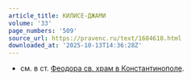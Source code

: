 ```yaml
---
article_title: КИЛИСЕ-ДЖАМИ
volume: '33'
page_numbers: '509'
source_url: https://pravenc.ru/text/1684618.html
downloaded_at: '2025-10-13T14:36:28Z'
---
```


- см. в ст. [Феодора св. храм в Константинополе](<https://pravenc.ru/text/Феодора св  храм в Константинополе.html>).
